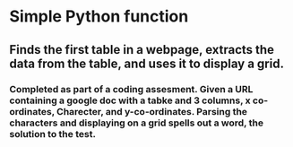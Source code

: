 # Simple Python function

## Finds the first table in a webpage, extracts the data from the table, and uses it to display a grid.

### Completed as part of a coding assesment. Given a URL containing a google doc with a tabke and 3 columns, x co-ordinates, Charecter, and y-co-ordinates. Parsing the characters and displaying on a grid spells out a word, the solution to the test.
